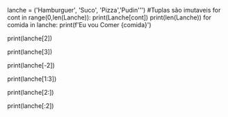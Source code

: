 lanche = ('Hamburguer', 'Suco', 'Pizza','Pudin''')
    #Tuplas são imutaveis
for cont in range(0,len(Lanche)):
    print(Lanche[cont])
print(len(Lanche))
    for comida in lanche:
        print(f'Eu vou Comer {comida}')
        
print(lanche[2])

print(lanche[3])

print(lanche[-2])

print(lanche[1:3])

print(lanche[2:])

print(lanche[:2])
